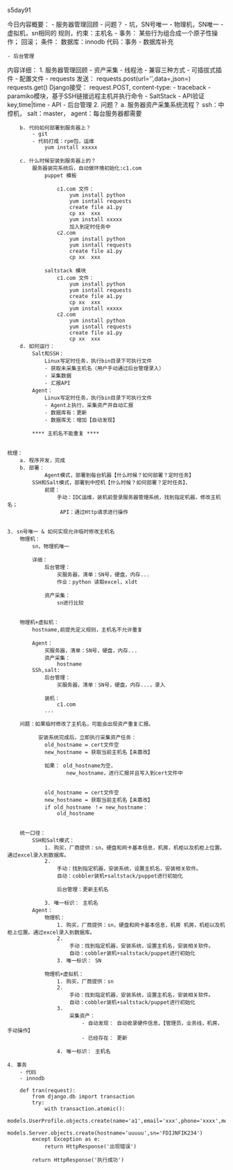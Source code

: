 s5day91

今日内容概要：
	- 服务器管理回顾
	- 问题？
	- 坑，SN号唯一
		- 物理机，SN唯一
		- 虚拟机，sn相同的
		规则，约束：主机名
	- 事务：
		某些行为组合成一个原子性操作；
		回滚；
		条件：
			数据库：innodb
			  代码：事务
	- 数据库补充
	
	- 后台管理


内容详细：
	1. 服务器管理回顾
		- 资产采集
			- 线程池
			- 兼容三种方式
			- 可插拔式插件
			- 配置文件
			- requests
				发送：
					requests.post(url='',data=,json=)
					requests.get()
				Django接受：
					request.POST, content-type:
			- traceback
			- paramiko模块，基于SSH链接远程主机并执行命令
			- SaltStack
			- API验证
				key,time|time
		- API
		- 后台管理
	2. 问题？
		a. 服务器资产采集系统流程？
			  ssh：中控机，
			 salt：master，
			agent：每台服务器都需要
		
		b. 代码如何部署到服务器上？
			- git
			- 代码打成：rpm包，运维
				yum install xxxxx
				
		c. 什么时候安装到服务器上的？
			服务器装完系统后，自动做环境初始化:c1.com
				puppet 模板
				
					c1.com 文件：
						yum install python
						yum isntall requests
						create file a1.py
						cp xx  xxx 
						yum install xxxxx
						加入到定时任务中
					c2.com 
						yum install python
						yum isntall requests
						create file a1.py
						cp xx  xxx 
						
				saltstack 模块
					c1.com 文件：
						yum install python
						yum isntall requests
						create file a1.py
						cp xx  xxx 
						yum install xxxxx
					c2.com 
						yum install python
						yum isntall requests
						create file a1.py
						cp xx  xxx 
		d. 如何运行：
			Salt和SSH：
				Linux写定时任务，执行bin目录下可执行文件
				- 获取未采集主机名（用户手动通过后台管理录入）
				- 采集数据
				- 汇报API
			Agent：
				Linux写定时任务，执行bin目录下可执行文件
				- Agent上执行，采集资产并自动汇报
				- 数据库有：更新
				- 数据库无：增加【自动发现】
			
			**** 主机名不能重复 ****


	梳理：
		a. 程序开发，完成
		b. 部署：
			    Agent模式，部署到每台机器【什么时候？如何部署？定时任务】
			SSH和Salt模式，部署到中控机【什么时候？如何部署？定时任务】，
				前提：
					手动：IDC运维，装机前登录服务器管理系统，找到指定机器，修改主机名；
					 API：通过Http请求进行操作


	3. sn号唯一 & 如何实现允许临时修改主机名
		物理机：
			sn，物理机唯一
			
			详细：
				后台管理：
					买服务器，清单：SN号，硬盘，内存...
					作业：python 读取excel，xldt
				
				资产采集：
					sn进行比较


		物理机+虚拟机：
			hostname,前提先定义规则，主机名不允许重复
			
			Agent：
				买服务器，清单：SN号，硬盘，内存...
				资产采集：
					hostname
			SSh,salt:
				后台管理：
					买服务器，清单：SN号，硬盘，内存...，录入
					
				装机：
					c1.com 
				...
					
		问题：如果临时修改了主机名，可能会出现资产重复汇报。
			  
			  安装系统完成后，立即执行采集资产任务：
				old_hostname = cert文件空
				new_hostname = 获取当前主机名【未篡改】
				
				如果： old_hostname为空，
					   new_hostname，进行汇报并且写入到cert文件中


				old_hostname = cert文件空
				new_hostname = 获取当前主机名【未篡改】
				if old_hostname ！= new_hostname：
					old_hostname


		统一口径：
			SSH和Salt模式：
				1. 购买，厂商提供：sn，硬盘和网卡基本信息，机房，机柜以及机柜上位置。通过excel录入到数据库。
				2. 
					手动：找到指定机器，安装系统，设置主机名，安装相关软件。
					自动：cobbler装机+saltstack/puppet进行初始化
					
					后台管理：更新主机名
					
				3. 唯一标识： 主机名
			Agent： 
				物理机：
					1. 购买，厂商提供：sn，硬盘和网卡基本信息，机房 机房，机柜以及机柜上位置。通过excel录入到数据库。
					2. 
						手动：找到指定机器，安装系统，设置主机名，安装相关软件。
						自动：cobbler装机+saltstack/puppet进行初始化
					3. 唯一标识： SN
					
				物理机+虚拟机：
					1. 购买，厂商提供：sn
					2. 
						手动：找到指定机器，安装系统，设置主机名，安装相关软件。
						自动：cobbler装机+saltstack/puppet进行初始化
					3. 
						采集资产：
							- 自动发现： 自动收录硬件信息，【管理员，业务线，机房，手动操作】
							- 已经存在： 更新
						
					4. 唯一标识： 主机名
	
	4. 事务
		- 代码
		- innodb
		
		def tran(request):
			from django.db import transaction
			try:
				with transaction.atomic():
					models.UserProfile.objects.create(name='a1',email='xxx',phone='xxxx',mobile='xxxx')
					models.Server.objects.create(hostname='uuuuu',sn='FDIJNFIK234')
			except Exception as e:
				return HttpResponse('出现错误')
	
			return HttpResponse('执行成功')
